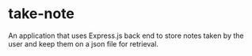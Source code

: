 # take-note
An application that uses Express.js back end to store notes taken by the user and keep them on a json file for retrieval.
